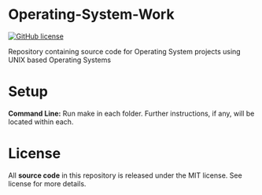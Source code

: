 # Operating-System-Work
[![GitHub license](https://img.shields.io/badge/license-MIT-blue.svg)](https://raw.githubusercontent.com/amaurilopez90/Operating-System-Work/master/LICENSE)

Repository containing source code for Operating System projects using UNIX based Operating Systems

# Setup
**Command Line:** Run make in each folder. Further instructions, if any, will be located within each. 

# License 
All **source code** in this repository is released under the MIT license. See license for more details.

